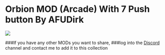 # Orbion MOD (Arcade) With 7 Push button By AFUDirk

![](IMG/Orbion_Arcade_By-AFUDirk/Orbion_arcade.jpg)

###If you have any other MODs you want to share, 
###log into the [Discord](https://discord.gg/tgut7grRTV) channel and contact me to add it to this collection